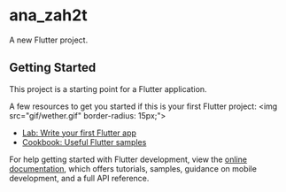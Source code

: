 # ana_zah2t

A new Flutter project.

## Getting Started

This project is a starting point for a Flutter application.

A few resources to get you started if this is your first Flutter project:
<img src="gif/wether.gif"  border-radius: 15px;">
- [Lab: Write your first Flutter app](https://docs.flutter.dev/get-started/codelab)
- [Cookbook: Useful Flutter samples](https://docs.flutter.dev/cookbook)

For help getting started with Flutter development, view the
[online documentation](https://docs.flutter.dev/), which offers tutorials,
samples, guidance on mobile development, and a full API reference.
